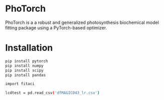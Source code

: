 # PhoTorch

PhoTorch is a a robust and generalized photosynthesis biochemical model fitting package using a PyTorch-based optimizer.

# Installation
```bash
pip install pytorch
pip install numpy
pip install scipy
pip install pandas

import fitaci

lcdtest = pd.read_csv('dfMAGIC043_lr.csv')
